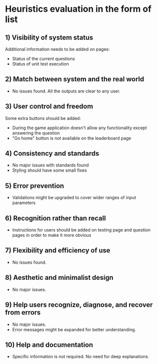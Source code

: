 # Heuristics evaluation in the form of list

## 1) Visibility of system status

Additional information needs to be added on pages:
 - Status of the current questions
 - Status of unit test execution

## 2) Match between system and the real world

 - No issues found. All the outputs are clear to any user.

## 3) User control and freedom

Some extra buttons should be added:
 - During the game application doesn't allow any functionality except answering the question
 - "Go home" button is not available on the leaderboard page

## 4) Consistency and standards

 - No major issues with standards found
 - Styling should have some small fixes

## 5) Error prevention

 - Validations might be upgraded to cover wider ranges of input parameters

## 6) Recognition rather than recall

 - Instructions for users should be added on testing page and question pages in order to make it more obvious

## 7) Flexibility and efficiency of use

 - No issues found.

## 8) Aesthetic and minimalist design
 
 - No major issues.

## 9) Help users recognize, diagnose, and recover from errors

 - No major issues.
 - Error messages might be expanded for better understanding.

## 10) Help and documentation

 - Specific information is not required. No need for deep explanations.